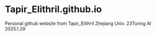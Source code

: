 # Tapir_Elithril.github.io

Personal github website from Tapir_Elithril
Zhejiang Univ.
23Turing AI 
2025.1.29
